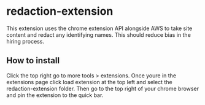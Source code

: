 # redaction-extension

This extension uses the chrome extension API alongside AWS to take site content and redact any identifying names. This should reduce bias in the hiring process.

## How to install

Click the top right go to more tools > extensions. Once youre in the extensions page click load extension at the top left and select the redaction-extension folder. Then go to the top right of your chrome browser and pin the extension to the quick bar.

